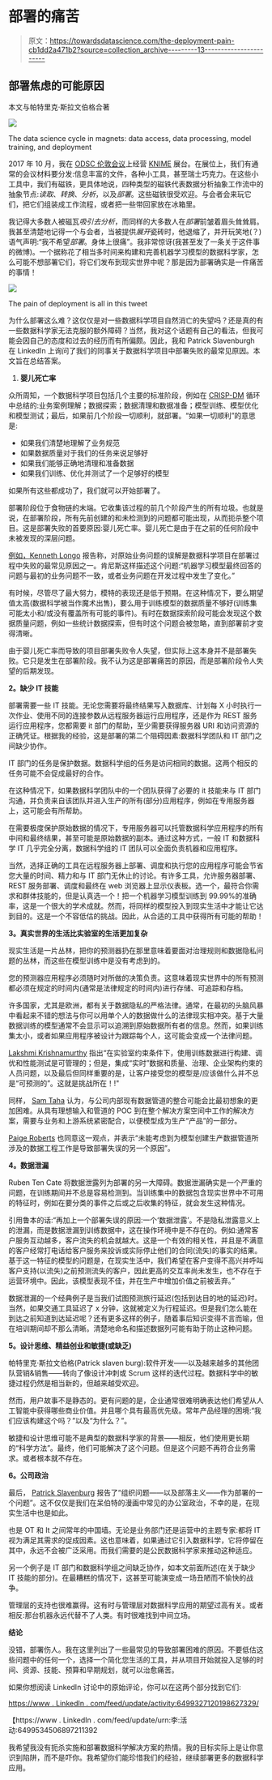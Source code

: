# 部署的痛苦

> 原文：<https://towardsdatascience.com/the-deployment-pain-cb1dd2a471b2?source=collection_archive---------13----------------------->

## 部署焦虑的可能原因

本文与帕特里克·斯拉文伯格合著

![](img/756b848291838dc29a5db61eafc49170.png)

The data science cycle in magnets: data access, data processing, model training, and deployment

2017 年 10 月，我在 [ODSC 伦敦会议](https://odsc.com/london)上经营 [KNIME](http://www.knime.com) 展台。在展位上，我们有通常的会议材料要分发:信息丰富的文件，各种小工具，甚至瑞士巧克力。在这些小工具中，我们有磁铁，更具体地说，四种类型的磁铁代表数据分析抽象工作流中的抽象节点:*读取*、*转换*、*分析*，以及*部署*。这些磁铁很受欢迎。与会者会来玩它们，把它们组装成工作流程，或者把一些带回家放在冰箱里。

我记得大多数人被磁瓦*吸引去分析*，而同样的大多数人在*部署*前皱着眉头耸耸肩。我甚至清楚地记得一个与会者，当被提供*展开*瓷砖时，他退缩了，并开玩笑地(？)语气声明:“我不希望*部署*。身体上很痛”。我非常惊讶(我甚至发了一条关于这件事的微博)。一个据称花了相当多时间来构建和完善机器学习模型的数据科学家，怎么可能不想部署它们，将它们发布到现实世界中呢？那是因为部署确实是一件痛苦的事情！

![](img/8c035999b9b6a1bed1035b83c7454632.png)

The pain of deployment is all in this tweet

为什么部署这么难？这仅仅是对一些数据科学项目自然消亡的失望吗？还是真的有一些数据科学家无法克服的额外障碍？当然，我对这个话题有自己的看法，但我可能会因自己的态度和过去的经历而有所偏颇。因此，我和 Patrick Slavenburgh 在 LinkedIn 上询问了我们的同事关于数据科学项目中部署失败的最常见原因。本文旨在总结答案。

1.  **婴儿死亡率**

众所周知，一个数据科学项目包括几个主要的标准阶段，例如在 [CRISP-DM](https://en.wikipedia.org/wiki/Cross-industry_standard_process_for_data_mining) 循环中总结的:业务案例理解；数据探索；数据清理和数据准备；模型训练、模型优化和模型测试；最后，如果前几个阶段一切顺利，就部署。“如果一切顺利”的意思是:

*   如果我们清楚地理解了业务规范
*   如果数据质量对于我们的任务来说足够好
*   如果我们能够正确地清理和准备数据
*   如果我们训练、优化并测试了一个足够好的模型

如果所有这些都成功了，我们就可以开始部署了。

部署阶段位于食物链的末端。它收集该过程的前几个阶段产生的所有垃圾。也就是说，在部署阶段，所有先前创建的和未检测到的问题都可能出现，从而扼杀整个项目。这是部署失败的首要原因:婴儿死亡率。婴儿死亡是由于在之前的任何阶段中未被发现的深层问题。

[例如，Kenneth Longo](https://www.linkedin.com/in/kennethlongo) 报告称，对原始业务问题的误解是数据科学项目在部署过程中失败的最常见原因之一。肯尼斯这样描述这个问题:“机器学习模型最终回答的问题与最初的业务问题不一致，或者业务问题在开发过程中发生了变化。”

有时候，尽管尽了最大努力，模特的表现还是低于预期。在这种情况下，要么期望值太高(数据科学被当作魔术出售)，要么用于训练模型的数据质量不够好(训练集可能太小和/或没有覆盖所有可能的事件)。有时在数据探索阶段可能会发现这个数据质量问题，例如一些统计数据探索，但有时这个问题会被忽略，直到部署前才变得清晰。

由于婴儿死亡率而导致的项目部署失败令人失望，但实际上这本身并不是部署失败。它只是发生在部署阶段。我不认为这是部署痛苦的原因，而是部署阶段令人失望的后期发现。

**2。缺少 IT 技能**

部署需要一些 IT 技能。无论您需要将最终结果写入数据库、计划每 X 小时执行一次作业、使用不同的连接参数从远程服务器运行应用程序，还是作为 REST 服务运行应用程序，您都需要 it 部门的帮助，至少需要获得服务器 URI 和访问资源的正确凭证。根据我的经验，这是部署的第二个阻碍因素:数据科学团队和 IT 部门之间缺少协作。

IT 部门的任务是保护数据。数据科学组的任务是访问相同的数据。这两个相反的任务可能不会促成最好的合作。

在这种情况下，如果数据科学团队中的一个团队获得了必要的 it 技能来与 IT 部门沟通，并负责来自该团队并进入生产的所有(部分)应用程序，例如在专用服务器上，这可能会有所帮助。

在需要极度保护原始数据的情况下，专用服务器可以托管数据科学应用程序的所有中间和最终结果，甚至可能是原始数据的副本。通过这种方式，一般 IT 和数据科学 IT 几乎完全分离，数据科学组的 IT 团队可以全面负责机器和应用程序。

当然，选择正确的工具在远程服务器上部署、调度和执行您的应用程序可能会节省您大量的时间、精力和与 IT 部门无休止的讨论。有许多工具，允许服务器部署、REST 服务部署、调度和最终在 web 浏览器上显示仪表板。选一个，最符合你需求和群体技能的，但是认真选一个！把一个机器学习模型训练到 99.99%的准确率，这是一个很大的学术成就。然而，将同样的模型投入到现实生活中才能让它达到目的。这是一个不容低估的挑战。因此，从合适的工具中获得所有可能的帮助！

**3。真实世界的生活比实验室的生活更加复杂**

现实生活是一片丛林，把你的预测器扔在那里意味着要面对治理规则和数据隐私问题的丛林，而这些在模型训练中是没有考虑到的。

您的预测器应用程序必须随时对所做的决策负责。这意味着现实世界中的所有预测都必须在规定的时间内(通常是法律规定的时间内)进行存储、可追踪和存档。

许多国家，尤其是欧洲，都有关于数据隐私的严格法律。通常，在最初的头脑风暴中看起来不错的想法与你可以用单个人的数据做什么的法律现实相冲突。基于大量数据训练的模型通常不会显示可以追溯到原始数据所有者的信息。然而，如果训练集太小，或者如果应用程序被设计为跟踪每个人，这可能会变成一个法律问题。

[Lakshmi Krishnamurthy](https://www.linkedin.com/in/lakshmikrishnamurthyuae/) 指出“在实验室约束条件下，使用训练数据进行构建、调优和性能测试是可管理的；但是，集成“实时”数据和质量、治理、企业架构约束的人员问题，以及最后但同样重要的是，让客户接受您的模型是/应该做什么并不总是“可预测的”。这就是挑战所在！!"

同样， [Sam Taha](https://www.linkedin.com/in/samtaha) 认为，与公司内部现有数据管道的整合可能会比最初想象的更加困难。从具有理想输入和管道的 POC 到在整个解决方案空间中工作的解决方案，需要与业务和上游系统紧密配合，以便模型成为生产“产品”的一部分。

[Paige Roberts](https://www.linkedin.com/in/robertspaige/) 也同意这一观点，并表示“未能考虑到为模型创建生产数据管道所涉及的数据工程工作是导致部署失误的另一个原因”。

**4。数据泄漏**

Ruben Ten Cate 将数据泄露列为部署的另一大障碍。数据泄漏确实是一个严重的问题，在训练期间并不总是容易检测到。当训练集中的数据包含现实世界中不可用的特征时，例如在要分类的事件之后或之后收集的特征，就会发生这种情况。

引用鲁本的话:“再加上一个部署失误的原因:一个‘数据泄露’。不是隐私泄露意义上的泄漏，而是数据泄漏到训练数据中，这在操作环境中是不存在的。例如:通常客户服务互动越多，客户流失的机会就越大。这是一个有效的相关性，并且是不满意的客户经常打电话给客户服务来投诉或实际停止他们的合同(流失)的事实的结果。基于这一特征的模型的问题是，在现实生活中，我们希望在客户变得不高兴并呼叫客户支持(以流失)之前预测流失的客户，因此更高的交互率尚未发生，也不存在于运营环境中。因此，该模型表现不佳，并在生产中增加价值之前被丢弃。”

数据泄漏的一个经典例子是当我们试图预测旅行延迟(包括到达目的地的延迟)时。当然，如果交通工具延迟了 x 分钟，这就被定义为行程延迟。但是我们怎么能在到达之前知道到达延迟呢？还有更多这样的例子，随着事后知识变得不言而喻，但在培训期间却不那么清晰。清楚地命名和描述数据列可能有助于防止这种问题。

**5。设计思维、精益创业和敏捷(或缺乏)**

帕特里克·斯拉文伯格(Patrick slaven burg):软件开发——以及越来越多的其他团队营销&销售——转向了像设计冲刺或 Scrum 这样的迭代过程。数据科学中的敏捷过程仍然是相当新的，但越来越受欢迎。

然而，用户故事不是静态的。更有问题的是，企业通常很难明确表达他们希望从人工智能中获得哪些商业价值。并且哪个具有最高优先级。常年产品经理的困境:“我们应该构建这个吗？”以及“为什么？”。

敏捷和设计思维可能不是典型的数据科学家的背景——相反，他们使用更长期的“科学方法”。最终，他们可能解决了这个问题。但是这个问题不再符合业务需求。或者根本就不存在。

**6。公司政治**

最后， [Patrick Slavenburg](https://www.linkedin.com/in/patrick-slavenburg/) 报告了“组织问题——以及部落主义——作为部署的一个问题”。这不仅仅是我们在呆伯特的漫画中常见的办公室政治，不幸的是，在现实生活中也是如此。

也是 OT 和 It 之间常年的中国墙。无论是业务部门还是运营中的主题专家:都将 IT 视为满足其需求的促成因素。这也意味着，如果通过它引入数据科学，它将停留在其中，永远不会被广泛采用。而我们需要的是公民数据科学家来推动这种适应。

另一个例子是 IT 部门和数据科学组之间缺乏协作，如本文前面所述(在关于缺少 IT 技能的部分)。在最糟糕的情况下，这甚至可能演变成一场丑陋而不愉快的战争。

管理层的支持也很难赢得。这有时与管理层对数据科学应用的期望过高有关。或者相反:那台机器永远代替不了人类。有时很难找到中间立场。

**结论**

没错，部署伤人。我在这里列出了一些最常见的导致部署困难的原因。不要低估这些问题中的任何一个，选择一个简化您生活的工具，并从项目开始就投入足够的时间、资源、技能、预算和早期规划，就可以治愈痛苦。

如果你想阅读 LinkedIn 讨论中的原始评论，你可以在这两个部分找到它们:

[https://www . LinkedIn . com/feed/update/activity:6499327120198627329/](https://www.linkedin.com/feed/update/activity:6499327120198627329/)

【https://www . LinkedIn . com/feed/update/urn:李:活动:6499534506897211392

我希望我没有扼杀实施和部署数据科学解决方案的热情。我的目标实际上是让你意识到陷阱，而不是吓你。我希望你们能珍惜我们的经验，继续部署更多的数据科学应用。
